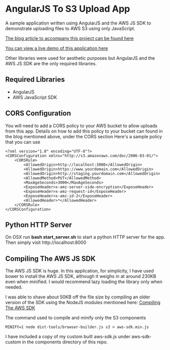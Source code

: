 AngularJS To S3 Upload App
=================

A sample application written using AngularJS and the AWS JS SDK to demonstrate uploading files to AWS S3 using only JavaScript. 

[The blog article to accompany this project can be found here](http://www.cheynewallace.com/uploading-to-s3-with-angularjs/) 

[You can view a live demo of this application here](http://cheynewallace.github.io/angular-s3-upload)

Other libraries were used for aesthetic purposes but AngularJS and the AWS JS SDK are the only required libraries.

Required Libraries
-------------------
* AngularJS
* AWS JavaScript SDK

CORS Configuration
-------------------
You will need to add a CORS policy to your AWS bucket to allow uploads from this app. Details on how to add this policy to your bucket can found in the blog mentioned above, under the CORS section
Here's a sample policy that you can use

```
<?xml version="1.0" encoding="UTF-8"?>
<CORSConfiguration xmlns="http://s3.amazonaws.com/doc/2006-03-01/">
    <CORSRule>
        <AllowedOrigin>http://localhost:3000</AllowedOrigin>
        <AllowedOrigin>https://www.yourdomain.com</AllowedOrigin>
        <AllowedOrigin>http://staging.yourdomain.com</AllowedOrigin>
        <AllowedMethod>PUT</AllowedMethod>
        <MaxAgeSeconds>3000</MaxAgeSeconds>
        <ExposeHeader>x-amz-server-side-encryption</ExposeHeader>
        <ExposeHeader>x-amz-request-id</ExposeHeader>
        <ExposeHeader>x-amz-id-2</ExposeHeader>
        <AllowedHeader>*</AllowedHeader>
    </CORSRule>
</CORSConfiguration>
```

Python HTTP Server
-------------------
On OSX run **bash start_server.sh** to start a python HTTP server for the app. Then simply visit http://localhost:8000 

Compiling The AWS JS SDK
---------------

The AWS JS SDK is huge. In this application, for simplicity, I have used bower to install the AWS JS SDK, although it weighs in at around 230KB even when minified.
I would recommend lazy loading the library only when needed.
  
I was able to shave about 50KB off the file size by compiling an older version of the SDK using the NodeJS modules mentioned here: [Compiling The AWS SDK](http://docs.aws.amazon.com/AWSJavaScriptSDK/guide/browser-building.html)

The command used to compile and minify only the S3 components

`MINIFY=1 node dist-tools/browser-builder.js s3 > aws-sdk.min.js`

I have included a copy of my custom built aws-sdk.js under aws-sdk-custom in the components directory of this repo. 




